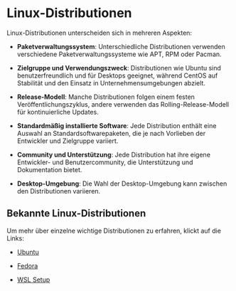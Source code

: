 # Linux-Distributionen

Linux-Distributionen unterscheiden sich in mehreren Aspekten:

- **Paketverwaltungssystem**: Unterschiedliche Distributionen verwenden verschiedene Paketverwaltungssysteme wie APT, RPM oder Pacman.

- **Zielgruppe und Verwendungszweck**: Distributionen wie Ubuntu sind benutzerfreundlich und für Desktops geeignet, während CentOS auf Stabilität und den Einsatz in Unternehmensumgebungen abzielt.

- **Release-Modell**: Manche Distributionen folgen einem festen Veröffentlichungszyklus, andere verwenden das Rolling-Release-Modell für kontinuierliche Updates.

- **Standardmäßig installierte Software**: Jede Distribution enthält eine Auswahl an Standardsoftwarepaketen, die je nach Vorlieben der Entwickler und Zielgruppe variiert.

- **Community und Unterstützung**: Jede Distribution hat ihre eigene Entwickler- und Benutzercommunity, die Unterstützung und Dokumentation bietet.

- **Desktop-Umgebung**: Die Wahl der Desktop-Umgebung kann zwischen den Distributionen variieren.

## Bekannte Linux-Distributionen

Um mehr über einzelne wichtige Distributionen zu erfahren, klickt auf die Links:

- [Ubuntu]()

- [Fedora]()

- [WSL Setup]()
